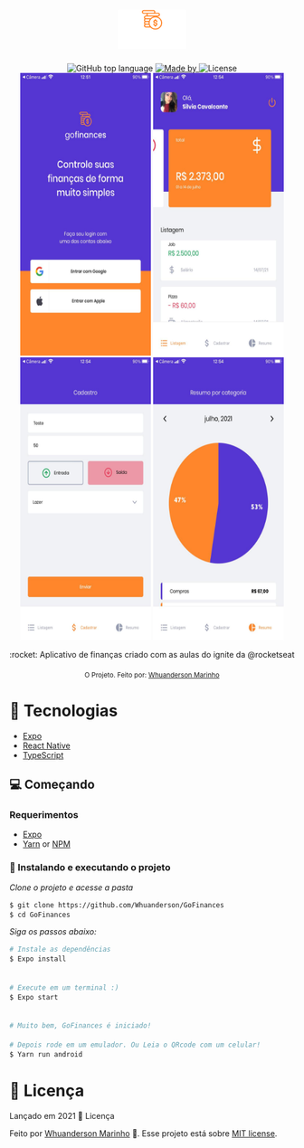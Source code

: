<h1 align="center">
  <img alt="GoFinances"  title="GoFinances" src=".github/logo.png" />
</h1>

<div align="center">
      <img alt="GitHub top language" src="https://img.shields.io/github/languages/top/Whuanderson/GoFinances?color=brightgreen">
    <a href="https://www.linkedin.com/in/whuanderson-de-sousa-porto-marinho-a07204216//" target="_blank" rel="Whuanderson">
      <img alt="Made by" src="https://img.shields.io/badge/Made%20by-Whuanderson-brightgreen">
    </a>
       <img alt="License" src="https://img.shields.io/badge/License-MIT-brightgreen">
</div>
 
<div align="center">
  <img alt="GoFinances" title="GoFinances" src=".github/page1.jpeg"  height="500" width="230.91"  />
   <img alt="GoFinances" title="GoFinances" src=".github/page2.jpeg" height="500" width="230.91" />
   <img alt="GoFinances" title="GoFinances" src=".github/page3.jpeg" height="500" width="230.91" />
   <img alt="GoFinances" title="GoFinances" src=".github/page4.jpeg" height="500" width="230.91" />
</div>
  
 <p align="center">
  :rocket: Aplicativo de finanças criado com as aulas do ignite da @rocketseat
 </p>
  
<div align="center">
  <sub>O Projeto. Feito por:
    <a href="https://github.com/Whuanderson">Whuanderson Marinho</a>
  </sub>
</div>

# 🚀 Tecnologias

  - [Expo](https://expo.io/)
  - [React Native](https://reactnative.dev/)
  - [TypeScript](https://www.typescriptlang.org/)
  
  ## 💻 Começando

### Requerimentos

- [Expo](https://expo.io/)
- [Yarn](https://classic.yarnpkg.com/) or [NPM](https://www.npmjs.com/)

### 📱  Instalando e executando o projeto

*Clone o projeto e acesse a pasta*

```bash
$ git clone https://github.com/Whuanderson/GoFinances
$ cd GoFinances
```
*Siga os passos abaixo:*

```bash
# Instale as dependências
$ Expo install


# Execute em um terminal :)
$ Expo start


# Muito bem, GoFinances é iniciado!

# Depois rode em um emulador. Ou Leia o QRcode com um celular!
$ Yarn run android
```
# :closed_book: Licença

Lançado em 2021 :closed_book: Licença

Feito por [Whuanderson Marinho](https://github.com/Whuanderson) 🚀.
Esse projeto está sobre [MIT license](./LICENSE).
